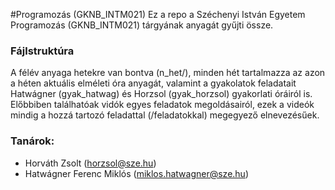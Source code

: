 #Programozás (GKNB_INTM021)
Ez a repo a Széchenyi István Egyetem Programozás (GKNB_INTM021) tárgyának anyagát gyűjti össze.

### Fájlstruktúra
A félév anyaga hetekre van bontva (n_het/), minden hét tartalmazza az azon a héten aktuális elméleti óra anyagát, valamint a gyakolatok feladatait Hatwágner (gyak_hatwag) és Horzsol (gyak_horzsol) gyakorlati óráiról is. Előbbiben találhatóak vidók egyes feladatok megoldásairól, ezek a videók mindig a hozzá tartozó feladattal (/feladatokkal) megegyező elnevezésűek.

### Tanárok:
- Horváth Zsolt (horzsol@sze.hu)
- Hatwágner Ferenc Miklós (miklos.hatwagner@sze.hu)
